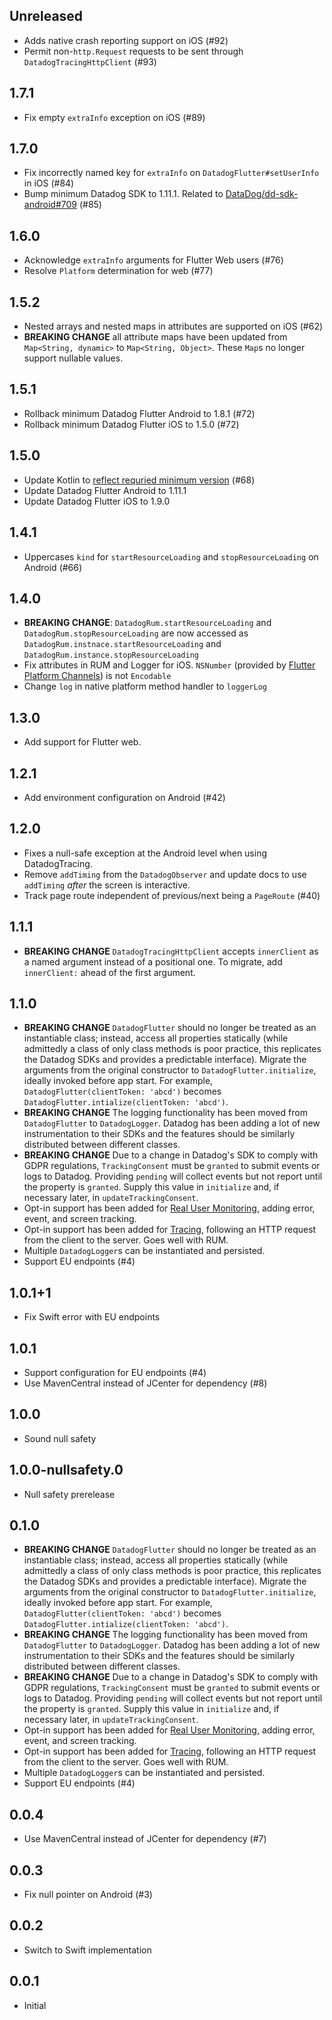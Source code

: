 ## Unreleased

* Adds native crash reporting support on iOS (#92)
* Permit non-`http.Request` requests to be sent through `DatadogTracingHttpClient` (#93)

## 1.7.1

* Fix empty `extraInfo` exception on iOS (#89)

## 1.7.0

* Fix incorrectly named key for `extraInfo` on `DatadogFlutter#setUserInfo` in iOS (#84)
* Bump minimum Datadog SDK to 1.11.1. Related to [DataDog/dd-sdk-android#709](https://github.com/DataDog/dd-sdk-android/issues/709) (#85)

## 1.6.0

* Acknowledge `extraInfo` arguments for Flutter Web users (#76)
* Resolve `Platform` determination for web (#77)

## 1.5.2

* Nested arrays and nested maps in attributes are supported on iOS (#62)
* **BREAKING CHANGE** all attribute maps have been updated from `Map<String, dynamic>` to `Map<String, Object>`. These `Map`s no longer support nullable values.

## 1.5.1

* Rollback minimum Datadog Flutter Android to 1.8.1 (#72)
* Rollback minimum Datadog Flutter iOS to 1.5.0 (#72)

## 1.5.0

* Update Kotlin to [reflect requried minimum version](https://docs.flutter.dev/release/breaking-changes/kotlin-version) (#68)
* Update Datadog Flutter Android to 1.11.1
* Update Datadog Flutter iOS to 1.9.0

## 1.4.1

* Uppercases `kind` for `startResourceLoading` and `stopResourceLoading` on Android (#66)

## 1.4.0

* **BREAKING CHANGE**: `DatadogRum.startResourceLoading` and `DatadogRum.stopResourceLoading` are now accessed as `DatadogRum.instnace.startResourceLoading` and `DatadogRum.instance.stopResourceLoading`
* Fix attributes in RUM and Logger for iOS. `NSNumber` (provided by [Flutter Platform Channels](https://flutter.dev/docs/development/platform-integration/platform-channels#codec)) is not `Encodable`
* Change `log` in native platform method handler to `loggerLog`

## 1.3.0

* Add support for Flutter web.

## 1.2.1

* Add environment configuration on Android (#42)

## 1.2.0

* Fixes a null-safe exception at the Android level when using DatadogTracing.
* Remove `addTiming` from the `DatadogObserver` and update docs to use `addTiming` _after_ the screen is interactive.
* Track page route independent of previous/next being a `PageRoute` (#40)

## 1.1.1

* **BREAKING CHANGE** `DatadogTracingHttpClient` accepts `innerClient` as a named argument instead of a positional one. To migrate, add `innerClient:` ahead of the first argument.

## 1.1.0

* **BREAKING CHANGE** `DatadogFlutter` should no longer be treated as an instantiable class; instead, access all properties statically (while admittedly a class of only class methods is poor practice, this replicates the Datadog SDKs and provides a predictable interface). Migrate the arguments from the original constructor to `DatadogFlutter.initialize`, ideally invoked before app start. For example, `DatadogFlutter(clientToken: 'abcd')` becomes `DatadogFlutter.intialize(clientToken: 'abcd')`.
* **BREAKING CHANGE** The logging functionality has been moved from `DatadogFlutter` to `DatadogLogger`. Datadog has been adding a lot of new instrumentation to their SDKs and the features should be similarly distributed between different classes.
* **BREAKING CHANGE** Due to a change in Datadog's SDK to comply with GDPR regulations, `TrackingConsent` must be `granted` to submit events or logs to Datadog. Providing `pending` will collect events but not report until the property is `granted`. Supply this value in `initialize` and, if necessary later, in `updateTrackingConsent`.
* Opt-in support has been added for [Real User Monitoring](https://docs.datadoghq.com/real_user_monitoring/), adding error, event, and screen tracking.
* Opt-in support has been added for [Tracing](https://docs.datadoghq.com/real_user_monitoring/connect_rum_and_traces/?tab=iosrum), following an HTTP request from the client to the server. Goes well with RUM.
* Multiple `DatadogLogger`s can be instantiated and persisted.
* Support EU endpoints (#4)

## 1.0.1+1

* Fix Swift error with EU endpoints

## 1.0.1

* Support configuration for EU endpoints (#4)
* Use MavenCentral instead of JCenter for dependency (#8)

## 1.0.0

* Sound null safety

## 1.0.0-nullsafety.0

* Null safety prerelease

## 0.1.0

* **BREAKING CHANGE** `DatadogFlutter` should no longer be treated as an instantiable class; instead, access all properties statically (while admittedly a class of only class methods is poor practice, this replicates the Datadog SDKs and provides a predictable interface). Migrate the arguments from the original constructor to `DatadogFlutter.initialize`, ideally invoked before app start. For example, `DatadogFlutter(clientToken: 'abcd')` becomes `DatadogFlutter.intialize(clientToken: 'abcd')`.
* **BREAKING CHANGE** The logging functionality has been moved from `DatadogFlutter` to `DatadogLogger`. Datadog has been adding a lot of new instrumentation to their SDKs and the features should be similarly distributed between different classes.
* **BREAKING CHANGE** Due to a change in Datadog's SDK to comply with GDPR regulations, `TrackingConsent` must be `granted` to submit events or logs to Datadog. Providing `pending` will collect events but not report until the property is `granted`. Supply this value in `initialize` and, if necessary later, in `updateTrackingConsent`.
* Opt-in support has been added for [Real User Monitoring](https://docs.datadoghq.com/real_user_monitoring/), adding error, event, and screen tracking.
* Opt-in support has been added for [Tracing](https://docs.datadoghq.com/real_user_monitoring/connect_rum_and_traces/?tab=iosrum), following an HTTP request from the client to the server. Goes well with RUM.
* Multiple `DatadogLogger`s can be instantiated and persisted.
* Support EU endpoints (#4)

## 0.0.4

* Use MavenCentral instead of JCenter for dependency (#7)

## 0.0.3

* Fix null pointer on Android (#3)

## 0.0.2

* Switch to Swift implementation

## 0.0.1

* Initial
